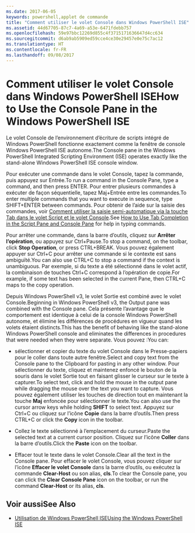 ```yaml
---
ms.date: 2017-06-05
keywords: powershell,applet de commande
title: "Comment utiliser le volet Console dans Windows PowerShell ISE"
ms.assetid: 44d67705-87c7-4a69-a53e-6471fdebb757
ms.openlocfilehash: 59e97bbc12269d855c4f3715171636647d4cc634
ms.sourcegitcommit: d6ab9ab5909ed59cce4ce30e29457e0e75c7ac12
ms.translationtype: HT
ms.contentlocale: fr-FR
ms.lasthandoff: 09/08/2017
---
```

# <a name="how-to-use-the-console-pane-in-the-windows-powershell-ise"></a><span data-ttu-id="69370-103">Comment utiliser le volet Console dans Windows PowerShell ISE</span><span class="sxs-lookup"><span data-stu-id="69370-103">How to Use the Console Pane in the Windows PowerShell ISE</span></span>
<span data-ttu-id="69370-104">Le volet Console de l’environnement d’écriture de scripts intégré de Windows PowerShell fonctionne exactement comme la fenêtre de console Windows PowerShell ISE autonome.</span><span class="sxs-lookup"><span data-stu-id="69370-104">The Console pane in the Windows PowerShell Integrated Scripting Environment (ISE) operates exactly like the stand-alone Windows PowerShell ISE console window.</span></span>

<span data-ttu-id="69370-105">Pour exécuter une commande dans le volet Console, tapez la commande, puis appuyez sur Entrée.</span><span class="sxs-lookup"><span data-stu-id="69370-105">To run a command in the Console Pane, type a command, and then press ENTER.</span></span> <span data-ttu-id="69370-106">Pour entrer plusieurs commandes à exécuter de façon séquentielle, tapez Maj+Entrée entre les commandes.</span><span class="sxs-lookup"><span data-stu-id="69370-106">To enter multiple commands that you want to execute in sequence, type SHIFT+ENTER between commands.</span></span> <span data-ttu-id="69370-107">Pour obtenir de l’aide sur la saisie des commandes, voir [Comment utiliser la saisie semi-automatique via la touche Tab dans le volet Script et le volet Console](How-to-Use-Tab-Completion-in-the-Script-Pane-and-Console-Pane.md).</span><span class="sxs-lookup"><span data-stu-id="69370-107">See [How to Use Tab Completion in the Script Pane and Console Pane](How-to-Use-Tab-Completion-in-the-Script-Pane-and-Console-Pane.md) for help in typing commands.</span></span>

<span data-ttu-id="69370-108">Pour arrêter une commande, dans la barre d’outils, cliquez sur **Arrêter l’opération**, ou appuyez sur Ctrl+Pause.</span><span class="sxs-lookup"><span data-stu-id="69370-108">To stop a command, on the toolbar, click **Stop Operation**, or press CTRL+BREAK.</span></span> <span data-ttu-id="69370-109">Vous pouvez également appuyer sur Ctrl+C pour arrêter une commande si le contexte est sans ambiguïté.</span><span class="sxs-lookup"><span data-stu-id="69370-109">You can also use CTRL+C to stop a command if the context is unambiguous.</span></span> <span data-ttu-id="69370-110">Par exemple, si du texte a été sélectionné dans le volet actif, la combinaison de touches Ctrl+C correspond à l’opération de copie.</span><span class="sxs-lookup"><span data-stu-id="69370-110">For example, if some text has been selected in the current Pane, then CTRL+C maps to the copy operation.</span></span>

<span data-ttu-id="69370-111">Depuis Windows PowerShell v3, le volet Sortie est combiné avec le volet Console.</span><span class="sxs-lookup"><span data-stu-id="69370-111">Beginning in Windows PowerShell v3, the Output pane was combined with the Console pane.</span></span> <span data-ttu-id="69370-112">Cela présente l’avantage que le comportement est identique à celui de la console Windows PowerShell autonome, et élimine les différences de procédures en vigueur quand les volets étaient distincts.</span><span class="sxs-lookup"><span data-stu-id="69370-112">This has the benefit of behaving like the stand-alone Windows PowerShell console and eliminates the differences in procedures that were needed when they were separate.</span></span> <span data-ttu-id="69370-113">Vous pouvez :</span><span class="sxs-lookup"><span data-stu-id="69370-113">You can:</span></span>

- <span data-ttu-id="69370-114">sélectionner et copier du texte du volet Console dans le Presse-papiers pour le coller dans toute autre fenêtre.</span><span class="sxs-lookup"><span data-stu-id="69370-114">Select and copy text from the Console pane to the Clipboard for pasting in any other window.</span></span> <span data-ttu-id="69370-115">Pour sélectionner du texte, cliquez et maintenez enfoncé le bouton de la souris dans le volet Sortie tout en faisant glisser le curseur sur le texte à capturer.</span><span class="sxs-lookup"><span data-stu-id="69370-115">To select text, click and hold the mouse in the output pane while dragging the mouse over the text you want to capture.</span></span> <span data-ttu-id="69370-116">Vous pouvez également utiliser les touches de direction tout en maintenant la touche **Maj** enfoncée pour sélectionner le texte.</span><span class="sxs-lookup"><span data-stu-id="69370-116">You can also use the cursor arrow keys while holding **SHIFT** to select text.</span></span> <span data-ttu-id="69370-117">Appuyez sur Ctrl+C ou cliquez sur l’icône **Copie** dans la barre d’outils.</span><span class="sxs-lookup"><span data-stu-id="69370-117">Then press CTRL+C or click the **Copy** icon in the toolbar.</span></span>

- <span data-ttu-id="69370-118">Collez le texte sélectionné à l’emplacement du curseur.</span><span class="sxs-lookup"><span data-stu-id="69370-118">Paste the selected text at a current cursor position.</span></span> <span data-ttu-id="69370-119">Cliquez sur l’icône **Coller** dans la barre d’outils.</span><span class="sxs-lookup"><span data-stu-id="69370-119">Click the **Paste** icon on the toolbar.</span></span>

- <span data-ttu-id="69370-120">Effacer tout le texte dans le volet Console.</span><span class="sxs-lookup"><span data-stu-id="69370-120">Clear all the text in the Console pane.</span></span> <span data-ttu-id="69370-121">Pour effacer le volet Console, vous pouvez cliquer sur l’icône **Effacer le volet Console** dans la barre d’outils, ou exécutez la commande **Clear-Host** ou son alias, **cls**.</span><span class="sxs-lookup"><span data-stu-id="69370-121">To clear the Console pane, you can click the **Clear Console Pane** icon on the toolbar, or run the command **Clear-Host** or its alias, **cls**.</span></span>

## <a name="see-also"></a><span data-ttu-id="69370-122">Voir aussi</span><span class="sxs-lookup"><span data-stu-id="69370-122">See Also</span></span>
- [<span data-ttu-id="69370-123">Utilisation de Windows PowerShell ISE</span><span class="sxs-lookup"><span data-stu-id="69370-123">Using the Windows PowerShell ISE</span></span>](Using-the-Windows-PowerShell-ISE.md)

